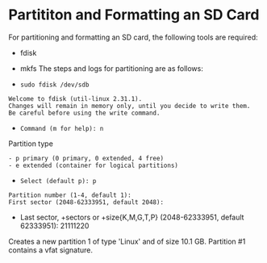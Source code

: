 # Partititon and Formatting an SD Card


For partitioning and formatting an SD card, the following tools are required:

  - fdisk
  - mkfs
The steps and logs for partitioning are as follows:

  - `sudo fdisk /dev/sdb`

  ```
  Welcome to fdisk (util-linux 2.31.1).
  Changes will remain in memory only, until you decide to write them.
  Be careful before using the write command.
  ```

  - `Command (m for help): n`

  Partition type

    - p primary (0 primary, 0 extended, 4 free)
    - e extended (container for logical partitions)
    
  - `Select (default p): p`

  ```
  Partition number (1-4, default 1):
  First sector (2048-62333951, default 2048):
  ```
  - Last sector, +sectors or +size{K,M,G,T,P} (2048-62333951, default 62333951): 21111220

  Creates a new partition 1 of type 'Linux' and of size 10.1 GB. Partition #1 contains a vfat signature.





    
